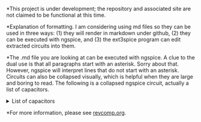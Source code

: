 *This project is under development; the repository and associated site are not claimed to be functional at this time.

*Explanation of formatting. I am considering using md files so they can be used in three ways: (1) they will render in markdown under github, (2) they can be executed with ngspice, and (3) the ext3spice program can edit extracted circuits into them.

*The .md file you are looking at can be executed with ngspice. A clue to the dual use is that all paragraphs start with an asterisk. Sorry about that. However, ngspice will interpret lines that do not start with an asterisk. Circuits can also be collapsed visually, which is helpful when they are large and boring to read. The following is a collapsed ngspice circuit, actually a list of capacitors. <details><summary>List of capacitors</summary>
*```
	C0 gpio_analog[17] gpio_noesd[17] 3.97f
	**gpio_analog[17] gpio_noesd[17]
	C1 gpio_analog[17] io_oeb[23] 4.49f
	**gpio_analog[17] io_oeb[23]
	C2 gpio_noesd[17] io_in_3v3[24] 3.32f
	**gpio_noesd[17] io_in_3v3[24]
	C3 io_analog[0] io_analog[1] 43.9f
	**io_analog[0] io_analog[1]
	C4 io_analog[0] io_analog[2] 0.323p
	**io_analog[0] io_analog[2]
	C5 io_analog[0] io_analog[4] 4.38f
	**io_analog[0] io_analog[4]
	C6 io_analog[0] io_analog[5] 15.7f
	**io_analog[0] io_analog[5]
	C7 io_analog[0] io_analog[6] 2.51f
	**io_analog[0] io_analog[6]
	C8 io_analog[0] io_analog[8] 16.6f
	**io_analog[0] io_analog[8]
	C9 io_analog[0] vdda2 5.99f
	**io_analog[0] vdda2
	C10 io_analog[0] vssa1 0.273p
	**io_analog[0] vssa1
	C11 io_analog[1] vssa1 35.7f
	**io_analog[1] vssa1
	C12 io_analog[2] io_analog[3] 0.3p
	**io_analog[2] io_analog[3]
	C13 io_analog[2] io_analog[5] 4.38f
	**io_analog[2] io_analog[5]
	C14 io_analog[2] io_analog[6] 16f
	**io_analog[2] io_analog[6]
	C15 io_analog[2] io_analog[7] 2.51f
	**io_analog[2] io_analog[7]
	C16 io_analog[2] vdda2 4.06f
	**io_analog[2] vdda2
	C17 io_analog[2] vssa1 0.103p
	**io_analog[2] vssa1
	C18 io_analog[3] io_analog[4] 0.262p
	**io_analog[3] io_analog[4]
	C19 io_analog[3] io_analog[6] 4.38f
	**io_analog[3] io_analog[6]
	C20 io_analog[3] io_analog[7] 14.4f
	**io_analog[3] io_analog[7]
	C21 io_analog[3] io_analog[8] 4.38f
	**io_analog[3] io_analog[8]
	C22 io_analog[3] vdda2 4.06f
	**io_analog[3] vdda2
	C23 io_analog[3] vssa1 0.103p
	**io_analog[3] vssa1
	C24 io_analog[4] io_analog[5] 0.241p
	**io_analog[4] io_analog[5]
	C25 io_analog[4] io_analog[7] 4.38f
	**io_analog[4] io_analog[7]
	C26 io_analog[4] io_analog[8] 15.8f
	**io_analog[4] io_analog[8]
	C27 io_analog[4] vdda2 5.9f
	**io_analog[4] vdda2
	C28 io_analog[4] vssa1 0.107p
	**io_analog[4] vssa1
	C29 io_analog[5] io_analog[6] 0.269p
	**io_analog[5] io_analog[6]
	C30 io_analog[5] io_analog[8] 2.51f
	**io_analog[5] io_analog[8]
	C31 io_analog[5] vdda2 7.83f
	**io_analog[5] vdda2
	C32 io_analog[5] vssa1 0.11p
	**io_analog[5] vssa1
	C33 io_analog[6] io_analog[7] 0.293p
	**io_analog[6] io_analog[7]
	C34 io_analog[6] vdda2 7.83f
	**io_analog[6] vdda2
	C35 io_analog[6] vssa1 0.117p
	**io_analog[6] vssa1
	C36 io_analog[7] io_analog[8] 0.313p
	**io_analog[7] io_analog[8]
	C37 io_analog[7] vdda2 7.83f
	**io_analog[7] vdda2
	C38 io_analog[7] vssa1 99.7f
	**io_analog[7] vssa1
	C39 io_analog[8] vdda2 0.326p
	**io_analog[8] vdda2
	C40 io_analog[8] vssa1 0.106p
	**io_analog[8] vssa1
	C41 io_analog[9] vssa1 8.53f
	**io_analog[9] vssa1
	C42 io_analog[10] vssa1 22f
	**io_analog[10] vssa1
	C43 io_clamp_high[0] vssa1 2.69f
	**io_clamp_high[0] vssa1
	C44 io_clamp_high[1] vssa1 2.69f
	**io_clamp_high[1] vssa1
	C45 io_clamp_high[2] vssa1 2.83f
	**io_clamp_high[2] vssa1
	C46 io_clamp_low[0] vssa1 2.69f
	**io_clamp_low[0] vssa1
	C47 io_clamp_low[1] vssa1 2.69f
	**io_clamp_low[1] vssa1
	C48 io_clamp_low[2] vssa1 2.83f
	**io_clamp_low[2] vssa1
	C49 io_in[24] io_in_3v3[24] 2.67f
	**io_in[24] io_in_3v3[24]
	C50 io_in[24] io_out[24] 2.01f
	**io_in[24] io_out[24]
	C51 io_in[26] io_out[26] 2.47f
	**io_in[26] io_out[26]
	C52 io_oeb[23] io_out[23] 13.2f
	**io_oeb[23] io_out[23]
	C53 io_oeb[23] vssa1 4.84f
	**io_oeb[23] vssa1
	C54 io_oeb[26] io_out[26] 3.12f
	**io_oeb[26] io_out[26]
	C55 io_oeb[26] vssa1 2.71f
	**io_oeb[26] vssa1
	C56 io_out[23] vssa1 6.83f
	**io_out[23] vssa1
	C57 la_data_out[0] vssa1 57.9f
	**la_data_out[0] vssa1
	C58 la_data_out[1] vssa1 57.9f
	**la_data_out[1] vssa1
	C59 la_data_out[2] la_data_out[3] 30.9f
	**la_data_out[2] la_data_out[3]
	C60 la_data_out[2] note_0/busC 31.7f
	**la_data_out[2] note_0/busC
	C61 la_data_out[2] vssa1 92.6f
	**la_data_out[2] vssa1
	C62 la_data_out[3] la_data_out[4] 30.2f
	**la_data_out[3] la_data_out[4]
	C63 la_data_out[3] vssa1 86.8f
	**la_data_out[3] vssa1
	C64 la_data_out[4] la_data_out[5] 48.3f
	**la_data_out[4] la_data_out[5]
	C65 la_data_out[4] note_0/ip_bar_0[1]/Jx 2.16f
	**la_data_out[4] note_0/ip_bar_0[1]/Jx
	C66 la_data_out[4] vssa1 0.128p
	**la_data_out[4] vssa1
	C67 la_data_out[5] la_data_out[6] 28.7f
	**la_data_out[5] la_data_out[6]
	C68 la_data_out[5] note_0/ip_bar_0[0]/Jx 2.16f
	**la_data_out[5] note_0/ip_bar_0[0]/Jx
	C69 la_data_out[5] note_0/ip_bar_0[2]/Jx 2.16f
	**la_data_out[5] note_0/ip_bar_0[2]/Jx
	C70 la_data_out[5] vssa1 0.131p
	**la_data_out[5] vssa1
	C71 la_data_out[6] la_data_out[7] 27.9f
	**la_data_out[6] la_data_out[7]
	C72 la_data_out[6] vssa1 76.7f
	**la_data_out[6] vssa1
	C73 la_data_out[7] la_data_out[8] 27.2f
	**la_data_out[7] la_data_out[8]
	C74 la_data_out[7] vssa1 76.4f
	**la_data_out[7] vssa1
	C75 la_data_out[8] la_data_out[9] 26.4f
	**la_data_out[8] la_data_out[9]
	C76 la_data_out[8] vssa1 77.6f
	**la_data_out[8] vssa1
	C77 la_data_out[9] vssa1 77.1f
	**la_data_out[9] vssa1
	C78 la_data_out[10] la_data_out[9] 25.7f
	**la_data_out[10] la_data_out[9]
	C79 la_data_out[10] la_data_out[11] 24.9f
	**la_data_out[10] la_data_out[11]
	C80 la_data_out[10] vssa1 76f
	**la_data_out[10] vssa1
	C81 la_data_out[11] la_data_out[12] 24.2f
	**la_data_out[11] la_data_out[12]
	C82 la_data_out[11] vssa1 76.1f
	**la_data_out[11] vssa1
	C83 la_data_out[12] la_data_out[13] 23.4f
	**la_data_out[12] la_data_out[13]
	C84 la_data_out[12] vssa1 71f
	**la_data_out[12] vssa1
	C85 la_data_out[13] la_data_out[14] 22.7f
	**la_data_out[13] la_data_out[14]
	C86 la_data_out[13] vssa1 70.2f
	**la_data_out[13] vssa1
	C87 la_data_out[14] la_data_out[15] 21.9f
	**la_data_out[14] la_data_out[15]
	C88 la_data_out[14] vssa1 69.7f
	**la_data_out[14] vssa1
	C89 la_data_out[15] vssa1 88.8f
	**la_data_out[15] vssa1
	C90 note_0/S0CTc vssa1 2.77f
	**note_0/S0CTc vssa1
	C91 note_0/SOC vssa1 4.47f
	**note_0/SOC vssa1
	C92 note_0/SOT vssa1 2.53f
	**note_0/SOT vssa1
	C93 note_0/busC note_0/busT 32.4f
	**note_0/busC note_0/busT
	C94 note_0/busC vdda2 7.24f
	**note_0/busC vdda2
	C95 note_0/busC vssa1 0.29p
	**note_0/busC vssa1
	C96 note_0/busT vdda2 8.86f
	**note_0/busT vdda2
	C97 note_0/busT vssa1 0.333p
	**note_0/busT vssa1
	C98 note_0/ip_bar_0[0]/Jx note_0/ip_bar_0[0]/Jy 5f
	**note_0/ip_bar_0[0]/Jx note_0/ip_bar_0[0]/Jy
	C99 note_0/ip_bar_0[0]/Jy vdda2 5.42f
	**note_0/ip_bar_0[0]/Jy vdda2
	C100 note_0/ip_bar_0[0]/S0CM vssa1 3.07f
	**note_0/ip_bar_0[0]/S0CM vssa1
	C101 note_0/ip_bar_0[0]/S0TM vssa1 2.83f
	**note_0/ip_bar_0[0]/S0TM vssa1
	C102 note_0/ip_bar_0[0]/ip_cgn_0[0]/Clx vssa1 2.11f
	**note_0/ip_bar_0[0]/ip_cgn_0[0]/Clx vssa1
	C103 note_0/ip_bar_0[0]/ip_cgn_0[1]/Clx vssa1 2.11f
	**note_0/ip_bar_0[0]/ip_cgn_0[1]/Clx vssa1
	C104 note_0/ip_bar_0[0]/ip_cgn_0[2]/Clx vssa1 2.11f
	**note_0/ip_bar_0[0]/ip_cgn_0[2]/Clx vssa1
	C105 note_0/ip_bar_0[0]/ip_cgn_0[3]/Clx vssa1 2.11f
	**note_0/ip_bar_0[0]/ip_cgn_0[3]/Clx vssa1
	C106 note_0/ip_bar_0[0]/ip_cgn_0[4]/Clx vssa1 2.11f
	**note_0/ip_bar_0[0]/ip_cgn_0[4]/Clx vssa1
	C107 note_0/ip_bar_0[0]/ip_clb_0/Bp1C note_0/ip_bar_0[0]/ip_clb_0/Bp1T 7.49f
	**note_0/ip_bar_0[0]/ip_clb_0/Bp1C note_0/ip_bar_0[0]/ip_clb_0/Bp1T
	C108 note_0/ip_bar_0[0]/ip_clb_0/Bp1C note_0/ip_bar_0[0]/ip_clb_0/Bp2C 15.1f
	**note_0/ip_bar_0[0]/ip_clb_0/Bp1C note_0/ip_bar_0[0]/ip_clb_0/Bp2C
	C109 note_0/ip_bar_0[0]/ip_clb_0/Bp1C note_0/ip_bar_0[0]/ip_clb_0/Bp2T 2f
	**note_0/ip_bar_0[0]/ip_clb_0/Bp1C note_0/ip_bar_0[0]/ip_clb_0/Bp2T
	C110 note_0/ip_bar_0[0]/ip_clb_0/Bp1C note_0/ip_bar_0[0]/ip_clb_0/Jx 2.08f
	**note_0/ip_bar_0[0]/ip_clb_0/Bp1C note_0/ip_bar_0[0]/ip_clb_0/Jx
	C111 note_0/ip_bar_0[0]/ip_clb_0/Bp1C note_0/ip_bar_0[0]/ip_clb_0/Jy 2.29f
	**note_0/ip_bar_0[0]/ip_clb_0/Bp1C note_0/ip_bar_0[0]/ip_clb_0/Jy
	C112 note_0/ip_bar_0[0]/ip_clb_0/Bp1C note_0/ip_bar_0[0]/ip_clb_0/p0C 13.6f
	**note_0/ip_bar_0[0]/ip_clb_0/Bp1C note_0/ip_bar_0[0]/ip_clb_0/p0C
	C113 note_0/ip_bar_0[0]/ip_clb_0/Bp1C vdda2 4.14f
	**note_0/ip_bar_0[0]/ip_clb_0/Bp1C vdda2
	C114 note_0/ip_bar_0[0]/ip_clb_0/Bp1C vssa1 9.35f
	**note_0/ip_bar_0[0]/ip_clb_0/Bp1C vssa1
	C115 note_0/ip_bar_0[0]/ip_clb_0/Bp1T note_0/ip_bar_0[0]/ip_clb_0/Bp2T 15.4f
	**note_0/ip_bar_0[0]/ip_clb_0/Bp1T note_0/ip_bar_0[0]/ip_clb_0/Bp2T
	C116 note_0/ip_bar_0[0]/ip_clb_0/Bp1T note_0/ip_bar_0[0]/ip_clb_0/Jx 3.95f
	**note_0/ip_bar_0[0]/ip_clb_0/Bp1T note_0/ip_bar_0[0]/ip_clb_0/Jx
	C117 note_0/ip_bar_0[0]/ip_clb_0/Bp1T note_0/ip_bar_0[0]/ip_clb_0/p0T 13.6f
	**note_0/ip_bar_0[0]/ip_clb_0/Bp1T note_0/ip_bar_0[0]/ip_clb_0/p0T
	C118 note_0/ip_bar_0[0]/ip_clb_0/Bp1T vdda2 3.14f
	**note_0/ip_bar_0[0]/ip_clb_0/Bp1T vdda2
	C119 note_0/ip_bar_0[0]/ip_clb_0/Bp1T vssa1 11.2f
	**note_0/ip_bar_0[0]/ip_clb_0/Bp1T vssa1
	C120 note_0/ip_bar_0[0]/ip_clb_0/Bp2C note_0/ip_bar_0[0]/ip_clb_0/Bp2T 7.49f
	**note_0/ip_bar_0[0]/ip_clb_0/Bp2C note_0/ip_bar_0[0]/ip_clb_0/Bp2T
	C121 note_0/ip_bar_0[0]/ip_clb_0/Bp2C note_0/ip_bar_0[0]/ip_clb_0/Bp3C 15.1f
	**note_0/ip_bar_0[0]/ip_clb_0/Bp2C note_0/ip_bar_0[0]/ip_clb_0/Bp3C
	C122 note_0/ip_bar_0[0]/ip_clb_0/Bp2C note_0/ip_bar_0[0]/ip_clb_0/Bp3T 2f
	**note_0/ip_bar_0[0]/ip_clb_0/Bp2C note_0/ip_bar_0[0]/ip_clb_0/Bp3T
	C123 note_0/ip_bar_0[0]/ip_clb_0/Bp2C note_0/ip_bar_0[0]/ip_clb_0/Jx 2.22f
	**note_0/ip_bar_0[0]/ip_clb_0/Bp2C note_0/ip_bar_0[0]/ip_clb_0/Jx
	C124 note_0/ip_bar_0[0]/ip_clb_0/Bp2C vdda2 4.14f
	**note_0/ip_bar_0[0]/ip_clb_0/Bp2C vdda2
	C125 note_0/ip_bar_0[0]/ip_clb_0/Bp2C vssa1 9.31f
	**note_0/ip_bar_0[0]/ip_clb_0/Bp2C vssa1
	C126 note_0/ip_bar_0[0]/ip_clb_0/Bp2T note_0/ip_bar_0[0]/ip_clb_0/Bp3T 15.4f
	**note_0/ip_bar_0[0]/ip_clb_0/Bp2T note_0/ip_bar_0[0]/ip_clb_0/Bp3T
	C127 note_0/ip_bar_0[0]/ip_clb_0/Bp2T vdda2 3.14f
	**note_0/ip_bar_0[0]/ip_clb_0/Bp2T vdda2
	C128 note_0/ip_bar_0[0]/ip_clb_0/Bp2T vssa1 11.1f
	**note_0/ip_bar_0[0]/ip_clb_0/Bp2T vssa1
	C129 note_0/ip_bar_0[0]/ip_clb_0/Bp3C note_0/ip_bar_0[0]/ip_clb_0/Bp3T 7.49f
	**note_0/ip_bar_0[0]/ip_clb_0/Bp3C note_0/ip_bar_0[0]/ip_clb_0/Bp3T
	C130 note_0/ip_bar_0[0]/ip_clb_0/Bp3C note_0/ip_bar_0[0]/ip_clb_0/Jx 2.16f
	**note_0/ip_bar_0[0]/ip_clb_0/Bp3C note_0/ip_bar_0[0]/ip_clb_0/Jx
	C131 note_0/ip_bar_0[0]/ip_clb_0/Bp3C note_0/ip_bar_0[0]/ip_clb_0/p0C 2f
	**note_0/ip_bar_0[0]/ip_clb_0/Bp3C note_0/ip_bar_0[0]/ip_clb_0/p0C
	C132 note_0/ip_bar_0[0]/ip_clb_0/Bp3C note_0/ip_bar_0[0]/ip_clb_0/p0T 15.1f
	**note_0/ip_bar_0[0]/ip_clb_0/Bp3C note_0/ip_bar_0[0]/ip_clb_0/p0T
	C133 note_0/ip_bar_0[0]/ip_clb_0/Bp3C vdda2 4.14f
	**note_0/ip_bar_0[0]/ip_clb_0/Bp3C vdda2
	C134 note_0/ip_bar_0[0]/ip_clb_0/Bp3C vssa1 9.35f
	**note_0/ip_bar_0[0]/ip_clb_0/Bp3C vssa1
	C135 note_0/ip_bar_0[0]/ip_clb_0/Bp3T note_0/ip_bar_0[0]/ip_clb_0/p0C 15.4f
	**note_0/ip_bar_0[0]/ip_clb_0/Bp3T note_0/ip_bar_0[0]/ip_clb_0/p0C
	C136 note_0/ip_bar_0[0]/ip_clb_0/Bp3T vdda2 3.14f
	**note_0/ip_bar_0[0]/ip_clb_0/Bp3T vdda2
	C137 note_0/ip_bar_0[0]/ip_clb_0/Bp3T vssa1 11f
	**note_0/ip_bar_0[0]/ip_clb_0/Bp3T vssa1
	C138 note_0/ip_bar_0[0]/ip_clb_0/Cl1 vssa1 3.32f
	**note_0/ip_bar_0[0]/ip_clb_0/Cl1 vssa1
	C139 note_0/ip_bar_0[0]/ip_clb_0/Cl2 vssa1 6.03f
	**note_0/ip_bar_0[0]/ip_clb_0/Cl2 vssa1
	C140 note_0/ip_bar_0[0]/ip_clb_0/Jx note_0/ip_bar_0[0]/ip_clb_0/Jy 14.8f
	**note_0/ip_bar_0[0]/ip_clb_0/Jx note_0/ip_bar_0[0]/ip_clb_0/Jy
	C141 note_0/ip_bar_0[0]/ip_clb_0/Jx note_0/ip_bar_0[0]/ip_clb_0/p0C 3.95f
	**note_0/ip_bar_0[0]/ip_clb_0/Jx note_0/ip_bar_0[0]/ip_clb_0/p0C
	C142 note_0/ip_bar_0[0]/ip_clb_0/Jx note_0/ip_bar_0[0]/ip_clb_0/p0T 2.42f
	**note_0/ip_bar_0[0]/ip_clb_0/Jx note_0/ip_bar_0[0]/ip_clb_0/p0T
	C143 note_0/ip_bar_0[0]/ip_clb_0/Jx vssa1 5.51f
	**note_0/ip_bar_0[0]/ip_clb_0/Jx vssa1
	C144 note_0/ip_bar_0[0]/ip_clb_0/Jy note_0/ip_bar_0[0]/ip_clb_0/p0T 2.29f
	**note_0/ip_bar_0[0]/ip_clb_0/Jy note_0/ip_bar_0[0]/ip_clb_0/p0T
	C145 note_0/ip_bar_0[0]/ip_clb_0/Jy vdda2 15.8f
	**note_0/ip_bar_0[0]/ip_clb_0/Jy vdda2
	C146 note_0/ip_bar_0[0]/ip_clb_0/Jy vssa1 3.23f
	**note_0/ip_bar_0[0]/ip_clb_0/Jy vssa1
	C147 note_0/ip_bar_0[0]/ip_clb_0/p0C note_0/ip_bar_0[0]/ip_clb_0/p0T 7.49f
	**note_0/ip_bar_0[0]/ip_clb_0/p0C note_0/ip_bar_0[0]/ip_clb_0/p0T
	C148 note_0/ip_bar_0[0]/ip_clb_0/p0C vdda2 3.14f
	**note_0/ip_bar_0[0]/ip_clb_0/p0C vdda2
	C149 note_0/ip_bar_0[0]/ip_clb_0/p0C vssa1 11f
	**note_0/ip_bar_0[0]/ip_clb_0/p0C vssa1
	C150 note_0/ip_bar_0[0]/ip_clb_0/p0T vdda2 4.14f
	**note_0/ip_bar_0[0]/ip_clb_0/p0T vdda2
	C151 note_0/ip_bar_0[0]/ip_clb_0/p0T vssa1 9.07f
	**note_0/ip_bar_0[0]/ip_clb_0/p0T vssa1
	C152 note_0/ip_bar_0[0]/ip_pbw_0[1]/Cl vssa1 3.31f
	**note_0/ip_bar_0[0]/ip_pbw_0[1]/Cl vssa1
	C153 note_0/ip_bar_0[0]/ip_pbw_0[2]/Cl vssa1 3.31f
	**note_0/ip_bar_0[0]/ip_pbw_0[2]/Cl vssa1
	C154 note_0/ip_bar_0[0]/ip_pbw_0[3]/Cl vssa1 3.32f
	**note_0/ip_bar_0[0]/ip_pbw_0[3]/Cl vssa1
	C155 note_0/ip_bar_0[0]/ip_pbw_0[4]/Cl vssa1 3.32f
	**note_0/ip_bar_0[0]/ip_pbw_0[4]/Cl vssa1
	C156 note_0/ip_bar_0[0]/ip_pbw_0[5]/Cl vssa1 3.32f
	**note_0/ip_bar_0[0]/ip_pbw_0[5]/Cl vssa1
	C157 note_0/ip_bar_0[0]/ip_pbw_0[6]/Cl vssa1 3.32f
	**note_0/ip_bar_0[0]/ip_pbw_0[6]/Cl vssa1
	C158 note_0/ip_bar_0[0]/ip_pbw_0[7]/Cl vssa1 3.32f
	**note_0/ip_bar_0[0]/ip_pbw_0[7]/Cl vssa1
	C159 note_0/ip_bar_0[0]/ip_pbw_0[8]/Cl vssa1 3.32f
	**note_0/ip_bar_0[0]/ip_pbw_0[8]/Cl vssa1
	C160 note_0/ip_bar_0[0]/ip_pbw_0[9]/Cl vssa1 3.32f
	**note_0/ip_bar_0[0]/ip_pbw_0[9]/Cl vssa1
	C161 note_0/ip_bar_0[0]/ip_pbw_0[10]/Cl vssa1 3.32f
	**note_0/ip_bar_0[0]/ip_pbw_0[10]/Cl vssa1
	C162 note_0/ip_bar_0[0]/ip_pbw_0[11]/Cl vssa1 3.32f
	**note_0/ip_bar_0[0]/ip_pbw_0[11]/Cl vssa1
	C163 note_0/ip_bar_0[0]/ip_pbw_0[12]/Cl vssa1 3.32f
	**note_0/ip_bar_0[0]/ip_pbw_0[12]/Cl vssa1
	C164 note_0/ip_bar_0[0]/ip_pbw_0[13]/Cl vssa1 3.32f
	**note_0/ip_bar_0[0]/ip_pbw_0[13]/Cl vssa1
	C165 note_0/ip_bar_0[0]/ip_pbw_0[14]/Cl vssa1 3.31f
	**note_0/ip_bar_0[0]/ip_pbw_0[14]/Cl vssa1
	C166 note_0/ip_bar_0[0]/ip_q2n_1[1]/Cl vssa1 3.3f
	**note_0/ip_bar_0[0]/ip_q2n_1[1]/Cl vssa1
	C167 note_0/ip_bar_0[0]/ip_q2n_1[2]/Cl vssa1 3.3f
	**note_0/ip_bar_0[0]/ip_q2n_1[2]/Cl vssa1
	C168 note_0/ip_bar_0[0]/ip_q2n_1[3]/Cl vssa1 3.3f
	**note_0/ip_bar_0[0]/ip_q2n_1[3]/Cl vssa1
	C169 note_0/ip_bar_0[0]/ip_q2n_1[4]/Cl vssa1 3.3f
	**note_0/ip_bar_0[0]/ip_q2n_1[4]/Cl vssa1
	C170 note_0/ip_bar_0[0]/ip_q2n_1[5]/Cl vssa1 2.68f
	**note_0/ip_bar_0[0]/ip_q2n_1[5]/Cl vssa1
	C171 note_0/ip_bar_0[0]/ip_q2n_1[6]/Cl vssa1 2.64f
	**note_0/ip_bar_0[0]/ip_q2n_1[6]/Cl vssa1
	C172 note_0/ip_bar_0[0]/ip_q2w_0/Cl2 vssa1 6.7f
	**note_0/ip_bar_0[0]/ip_q2w_0/Cl2 vssa1
	C173 note_0/ip_bar_0[0]/ip_q2w_0/Cl vssa1 2.59f
	**note_0/ip_bar_0[0]/ip_q2w_0/Cl vssa1
	C174 note_0/ip_bar_0[1]/Jx note_0/ip_bar_0[1]/Jy 5f
	**note_0/ip_bar_0[1]/Jx note_0/ip_bar_0[1]/Jy
	C175 note_0/ip_bar_0[1]/Jy vdda2 5.42f
	**note_0/ip_bar_0[1]/Jy vdda2
	C176 note_0/ip_bar_0[1]/S0CM vssa1 3.07f
	**note_0/ip_bar_0[1]/S0CM vssa1
	C177 note_0/ip_bar_0[1]/S0TM vssa1 2.83f
	**note_0/ip_bar_0[1]/S0TM vssa1
	C178 note_0/ip_bar_0[1]/ip_cgn_0[0]/Clx vssa1 2.11f
	**note_0/ip_bar_0[1]/ip_cgn_0[0]/Clx vssa1
	C179 note_0/ip_bar_0[1]/ip_cgn_0[1]/Clx vssa1 2.11f
	**note_0/ip_bar_0[1]/ip_cgn_0[1]/Clx vssa1
	C180 note_0/ip_bar_0[1]/ip_cgn_0[2]/Clx vssa1 2.11f
	**note_0/ip_bar_0[1]/ip_cgn_0[2]/Clx vssa1
	C181 note_0/ip_bar_0[1]/ip_cgn_0[3]/Clx vssa1 2.11f
	**note_0/ip_bar_0[1]/ip_cgn_0[3]/Clx vssa1
	C182 note_0/ip_bar_0[1]/ip_cgn_0[4]/Clx vssa1 2.11f
	**note_0/ip_bar_0[1]/ip_cgn_0[4]/Clx vssa1
	C183 note_0/ip_bar_0[1]/ip_clb_0/Bp1C note_0/ip_bar_0[1]/ip_clb_0/Bp1T 7.49f
	**note_0/ip_bar_0[1]/ip_clb_0/Bp1C note_0/ip_bar_0[1]/ip_clb_0/Bp1T
	C184 note_0/ip_bar_0[1]/ip_clb_0/Bp1C note_0/ip_bar_0[1]/ip_clb_0/Bp2C 15.1f
	**note_0/ip_bar_0[1]/ip_clb_0/Bp1C note_0/ip_bar_0[1]/ip_clb_0/Bp2C
	C185 note_0/ip_bar_0[1]/ip_clb_0/Bp1C note_0/ip_bar_0[1]/ip_clb_0/Bp2T 2f
	**note_0/ip_bar_0[1]/ip_clb_0/Bp1C note_0/ip_bar_0[1]/ip_clb_0/Bp2T
	C186 note_0/ip_bar_0[1]/ip_clb_0/Bp1C note_0/ip_bar_0[1]/ip_clb_0/Jx 2.08f
	**note_0/ip_bar_0[1]/ip_clb_0/Bp1C note_0/ip_bar_0[1]/ip_clb_0/Jx
	C187 note_0/ip_bar_0[1]/ip_clb_0/Bp1C note_0/ip_bar_0[1]/ip_clb_0/Jy 2.29f
	**note_0/ip_bar_0[1]/ip_clb_0/Bp1C note_0/ip_bar_0[1]/ip_clb_0/Jy
	C188 note_0/ip_bar_0[1]/ip_clb_0/Bp1C note_0/ip_bar_0[1]/ip_clb_0/p0C 13.6f
	**note_0/ip_bar_0[1]/ip_clb_0/Bp1C note_0/ip_bar_0[1]/ip_clb_0/p0C
	C189 note_0/ip_bar_0[1]/ip_clb_0/Bp1C vdda2 4.14f
	**note_0/ip_bar_0[1]/ip_clb_0/Bp1C vdda2
	C190 note_0/ip_bar_0[1]/ip_clb_0/Bp1C vssa1 9.35f
	**note_0/ip_bar_0[1]/ip_clb_0/Bp1C vssa1
	C191 note_0/ip_bar_0[1]/ip_clb_0/Bp1T note_0/ip_bar_0[1]/ip_clb_0/Bp2T 15.4f
	**note_0/ip_bar_0[1]/ip_clb_0/Bp1T note_0/ip_bar_0[1]/ip_clb_0/Bp2T
	C192 note_0/ip_bar_0[1]/ip_clb_0/Bp1T note_0/ip_bar_0[1]/ip_clb_0/Jx 3.95f
	**note_0/ip_bar_0[1]/ip_clb_0/Bp1T note_0/ip_bar_0[1]/ip_clb_0/Jx
	C193 note_0/ip_bar_0[1]/ip_clb_0/Bp1T note_0/ip_bar_0[1]/ip_clb_0/p0T 13.6f
	**note_0/ip_bar_0[1]/ip_clb_0/Bp1T note_0/ip_bar_0[1]/ip_clb_0/p0T
	C194 note_0/ip_bar_0[1]/ip_clb_0/Bp1T vdda2 3.14f
	**note_0/ip_bar_0[1]/ip_clb_0/Bp1T vdda2
	C195 note_0/ip_bar_0[1]/ip_clb_0/Bp1T vssa1 11.2f
	**note_0/ip_bar_0[1]/ip_clb_0/Bp1T vssa1
	C196 note_0/ip_bar_0[1]/ip_clb_0/Bp2C note_0/ip_bar_0[1]/ip_clb_0/Bp2T 7.49f
	**note_0/ip_bar_0[1]/ip_clb_0/Bp2C note_0/ip_bar_0[1]/ip_clb_0/Bp2T
	C197 note_0/ip_bar_0[1]/ip_clb_0/Bp2C note_0/ip_bar_0[1]/ip_clb_0/Bp3C 15.1f
	**note_0/ip_bar_0[1]/ip_clb_0/Bp2C note_0/ip_bar_0[1]/ip_clb_0/Bp3C
	C198 note_0/ip_bar_0[1]/ip_clb_0/Bp2C note_0/ip_bar_0[1]/ip_clb_0/Bp3T 2f
	**note_0/ip_bar_0[1]/ip_clb_0/Bp2C note_0/ip_bar_0[1]/ip_clb_0/Bp3T
	C199 note_0/ip_bar_0[1]/ip_clb_0/Bp2C note_0/ip_bar_0[1]/ip_clb_0/Jx 2.22f
	**note_0/ip_bar_0[1]/ip_clb_0/Bp2C note_0/ip_bar_0[1]/ip_clb_0/Jx
	C200 note_0/ip_bar_0[1]/ip_clb_0/Bp2C vdda2 4.14f
	**note_0/ip_bar_0[1]/ip_clb_0/Bp2C vdda2
	C201 note_0/ip_bar_0[1]/ip_clb_0/Bp2C vssa1 9.31f
	**note_0/ip_bar_0[1]/ip_clb_0/Bp2C vssa1
	C202 note_0/ip_bar_0[1]/ip_clb_0/Bp2T note_0/ip_bar_0[1]/ip_clb_0/Bp3T 15.4f
	**note_0/ip_bar_0[1]/ip_clb_0/Bp2T note_0/ip_bar_0[1]/ip_clb_0/Bp3T
	C203 note_0/ip_bar_0[1]/ip_clb_0/Bp2T vdda2 3.14f
	**note_0/ip_bar_0[1]/ip_clb_0/Bp2T vdda2
	C204 note_0/ip_bar_0[1]/ip_clb_0/Bp2T vssa1 11.1f
	**note_0/ip_bar_0[1]/ip_clb_0/Bp2T vssa1
	C205 note_0/ip_bar_0[1]/ip_clb_0/Bp3C note_0/ip_bar_0[1]/ip_clb_0/Bp3T 7.49f
	**note_0/ip_bar_0[1]/ip_clb_0/Bp3C note_0/ip_bar_0[1]/ip_clb_0/Bp3T
	C206 note_0/ip_bar_0[1]/ip_clb_0/Bp3C note_0/ip_bar_0[1]/ip_clb_0/Jx 2.16f
	**note_0/ip_bar_0[1]/ip_clb_0/Bp3C note_0/ip_bar_0[1]/ip_clb_0/Jx
	C207 note_0/ip_bar_0[1]/ip_clb_0/Bp3C note_0/ip_bar_0[1]/ip_clb_0/p0C 2f
	**note_0/ip_bar_0[1]/ip_clb_0/Bp3C note_0/ip_bar_0[1]/ip_clb_0/p0C
	C208 note_0/ip_bar_0[1]/ip_clb_0/Bp3C note_0/ip_bar_0[1]/ip_clb_0/p0T 15.1f
	**note_0/ip_bar_0[1]/ip_clb_0/Bp3C note_0/ip_bar_0[1]/ip_clb_0/p0T
	C209 note_0/ip_bar_0[1]/ip_clb_0/Bp3C vdda2 4.14f
	**note_0/ip_bar_0[1]/ip_clb_0/Bp3C vdda2
	C210 note_0/ip_bar_0[1]/ip_clb_0/Bp3C vssa1 9.35f
	**note_0/ip_bar_0[1]/ip_clb_0/Bp3C vssa1
	C211 note_0/ip_bar_0[1]/ip_clb_0/Bp3T note_0/ip_bar_0[1]/ip_clb_0/p0C 15.4f
	**note_0/ip_bar_0[1]/ip_clb_0/Bp3T note_0/ip_bar_0[1]/ip_clb_0/p0C
	C212 note_0/ip_bar_0[1]/ip_clb_0/Bp3T vdda2 3.14f
	**note_0/ip_bar_0[1]/ip_clb_0/Bp3T vdda2
	C213 note_0/ip_bar_0[1]/ip_clb_0/Bp3T vssa1 11f
	**note_0/ip_bar_0[1]/ip_clb_0/Bp3T vssa1
	C214 note_0/ip_bar_0[1]/ip_clb_0/Cl1 vssa1 3.32f
	**note_0/ip_bar_0[1]/ip_clb_0/Cl1 vssa1
	C215 note_0/ip_bar_0[1]/ip_clb_0/Cl2 vssa1 6.03f
	**note_0/ip_bar_0[1]/ip_clb_0/Cl2 vssa1
	C216 note_0/ip_bar_0[1]/ip_clb_0/Jx note_0/ip_bar_0[1]/ip_clb_0/Jy 14.8f
	**note_0/ip_bar_0[1]/ip_clb_0/Jx note_0/ip_bar_0[1]/ip_clb_0/Jy
	C217 note_0/ip_bar_0[1]/ip_clb_0/Jx note_0/ip_bar_0[1]/ip_clb_0/p0C 3.95f
	**note_0/ip_bar_0[1]/ip_clb_0/Jx note_0/ip_bar_0[1]/ip_clb_0/p0C
	C218 note_0/ip_bar_0[1]/ip_clb_0/Jx note_0/ip_bar_0[1]/ip_clb_0/p0T 2.42f
	**note_0/ip_bar_0[1]/ip_clb_0/Jx note_0/ip_bar_0[1]/ip_clb_0/p0T
	C219 note_0/ip_bar_0[1]/ip_clb_0/Jx vssa1 5.51f
	**note_0/ip_bar_0[1]/ip_clb_0/Jx vssa1
	C220 note_0/ip_bar_0[1]/ip_clb_0/Jy note_0/ip_bar_0[1]/ip_clb_0/p0T 2.29f
	**note_0/ip_bar_0[1]/ip_clb_0/Jy note_0/ip_bar_0[1]/ip_clb_0/p0T
	C221 note_0/ip_bar_0[1]/ip_clb_0/Jy vdda2 15.8f
	**note_0/ip_bar_0[1]/ip_clb_0/Jy vdda2
	C222 note_0/ip_bar_0[1]/ip_clb_0/Jy vssa1 3.23f
	**note_0/ip_bar_0[1]/ip_clb_0/Jy vssa1
	C223 note_0/ip_bar_0[1]/ip_clb_0/p0C note_0/ip_bar_0[1]/ip_clb_0/p0T 7.49f
	**note_0/ip_bar_0[1]/ip_clb_0/p0C note_0/ip_bar_0[1]/ip_clb_0/p0T
	C224 note_0/ip_bar_0[1]/ip_clb_0/p0C vdda2 3.14f
	**note_0/ip_bar_0[1]/ip_clb_0/p0C vdda2
	C225 note_0/ip_bar_0[1]/ip_clb_0/p0C vssa1 11f
	**note_0/ip_bar_0[1]/ip_clb_0/p0C vssa1
	C226 note_0/ip_bar_0[1]/ip_clb_0/p0T vdda2 4.14f
	**note_0/ip_bar_0[1]/ip_clb_0/p0T vdda2
	C227 note_0/ip_bar_0[1]/ip_clb_0/p0T vssa1 9.07f
	**note_0/ip_bar_0[1]/ip_clb_0/p0T vssa1
	C228 note_0/ip_bar_0[1]/ip_pbw_0[1]/Cl vssa1 3.31f
	**note_0/ip_bar_0[1]/ip_pbw_0[1]/Cl vssa1
	C229 note_0/ip_bar_0[1]/ip_pbw_0[2]/Cl vssa1 3.31f
	**note_0/ip_bar_0[1]/ip_pbw_0[2]/Cl vssa1
	C230 note_0/ip_bar_0[1]/ip_pbw_0[3]/Cl vssa1 3.32f
	**note_0/ip_bar_0[1]/ip_pbw_0[3]/Cl vssa1
	C231 note_0/ip_bar_0[1]/ip_pbw_0[4]/Cl vssa1 3.32f
	**note_0/ip_bar_0[1]/ip_pbw_0[4]/Cl vssa1
	C232 note_0/ip_bar_0[1]/ip_pbw_0[5]/Cl vssa1 3.32f
	**note_0/ip_bar_0[1]/ip_pbw_0[5]/Cl vssa1
	C233 note_0/ip_bar_0[1]/ip_pbw_0[6]/Cl vssa1 3.32f
	**note_0/ip_bar_0[1]/ip_pbw_0[6]/Cl vssa1
	C234 note_0/ip_bar_0[1]/ip_pbw_0[7]/Cl vssa1 3.32f
	**note_0/ip_bar_0[1]/ip_pbw_0[7]/Cl vssa1
	C235 note_0/ip_bar_0[1]/ip_pbw_0[8]/Cl vssa1 3.32f
	**note_0/ip_bar_0[1]/ip_pbw_0[8]/Cl vssa1
	C236 note_0/ip_bar_0[1]/ip_pbw_0[9]/Cl vssa1 3.32f
	**note_0/ip_bar_0[1]/ip_pbw_0[9]/Cl vssa1
	C237 note_0/ip_bar_0[1]/ip_pbw_0[10]/Cl vssa1 3.32f
	**note_0/ip_bar_0[1]/ip_pbw_0[10]/Cl vssa1
	C238 note_0/ip_bar_0[1]/ip_pbw_0[11]/Cl vssa1 3.32f
	**note_0/ip_bar_0[1]/ip_pbw_0[11]/Cl vssa1
	C239 note_0/ip_bar_0[1]/ip_pbw_0[12]/Cl vssa1 3.32f
	**note_0/ip_bar_0[1]/ip_pbw_0[12]/Cl vssa1
	C240 note_0/ip_bar_0[1]/ip_pbw_0[13]/Cl vssa1 3.32f
	**note_0/ip_bar_0[1]/ip_pbw_0[13]/Cl vssa1
	C241 note_0/ip_bar_0[1]/ip_pbw_0[14]/Cl vssa1 3.31f
	**note_0/ip_bar_0[1]/ip_pbw_0[14]/Cl vssa1
	C242 note_0/ip_bar_0[1]/ip_q2n_1[1]/Cl vssa1 3.3f
	**note_0/ip_bar_0[1]/ip_q2n_1[1]/Cl vssa1
	C243 note_0/ip_bar_0[1]/ip_q2n_1[2]/Cl vssa1 3.3f
	**note_0/ip_bar_0[1]/ip_q2n_1[2]/Cl vssa1
	C244 note_0/ip_bar_0[1]/ip_q2n_1[3]/Cl vssa1 3.3f
	**note_0/ip_bar_0[1]/ip_q2n_1[3]/Cl vssa1
	C245 note_0/ip_bar_0[1]/ip_q2n_1[4]/Cl vssa1 3.3f
	**note_0/ip_bar_0[1]/ip_q2n_1[4]/Cl vssa1
	C246 note_0/ip_bar_0[1]/ip_q2n_1[5]/Cl vssa1 2.68f
	**note_0/ip_bar_0[1]/ip_q2n_1[5]/Cl vssa1
	C247 note_0/ip_bar_0[1]/ip_q2n_1[6]/Cl vssa1 2.64f
	**note_0/ip_bar_0[1]/ip_q2n_1[6]/Cl vssa1
	C248 note_0/ip_bar_0[1]/ip_q2w_0/Cl2 vssa1 6.7f
	**note_0/ip_bar_0[1]/ip_q2w_0/Cl2 vssa1
	C249 note_0/ip_bar_0[1]/ip_q2w_0/Cl vssa1 2.59f
	**note_0/ip_bar_0[1]/ip_q2w_0/Cl vssa1
	C250 note_0/ip_bar_0[2]/Jx note_0/ip_bar_0[2]/Jy 5f
	**note_0/ip_bar_0[2]/Jx note_0/ip_bar_0[2]/Jy
	C251 note_0/ip_bar_0[2]/Jy vdda2 5.42f
	**note_0/ip_bar_0[2]/Jy vdda2
	C252 note_0/ip_bar_0[2]/S0CM vssa1 3.07f
	**note_0/ip_bar_0[2]/S0CM vssa1
	C253 note_0/ip_bar_0[2]/S0TM vssa1 2.83f
	**note_0/ip_bar_0[2]/S0TM vssa1
	C254 note_0/ip_bar_0[2]/ip_cgn_0[0]/Clx vssa1 2.11f
	**note_0/ip_bar_0[2]/ip_cgn_0[0]/Clx vssa1
	C255 note_0/ip_bar_0[2]/ip_cgn_0[1]/Clx vssa1 2.11f
	**note_0/ip_bar_0[2]/ip_cgn_0[1]/Clx vssa1
	C256 note_0/ip_bar_0[2]/ip_cgn_0[2]/Clx vssa1 2.11f
	**note_0/ip_bar_0[2]/ip_cgn_0[2]/Clx vssa1
	C257 note_0/ip_bar_0[2]/ip_cgn_0[3]/Clx vssa1 2.11f
	**note_0/ip_bar_0[2]/ip_cgn_0[3]/Clx vssa1
	C258 note_0/ip_bar_0[2]/ip_cgn_0[4]/Clx vssa1 2.11f
	**note_0/ip_bar_0[2]/ip_cgn_0[4]/Clx vssa1
	C259 note_0/ip_bar_0[2]/ip_clb_0/Bp1C note_0/ip_bar_0[2]/ip_clb_0/Bp1T 7.49f
	**note_0/ip_bar_0[2]/ip_clb_0/Bp1C note_0/ip_bar_0[2]/ip_clb_0/Bp1T
	C260 note_0/ip_bar_0[2]/ip_clb_0/Bp1C note_0/ip_bar_0[2]/ip_clb_0/Bp2C 15.1f
	**note_0/ip_bar_0[2]/ip_clb_0/Bp1C note_0/ip_bar_0[2]/ip_clb_0/Bp2C
	C261 note_0/ip_bar_0[2]/ip_clb_0/Bp1C note_0/ip_bar_0[2]/ip_clb_0/Bp2T 2f
	**note_0/ip_bar_0[2]/ip_clb_0/Bp1C note_0/ip_bar_0[2]/ip_clb_0/Bp2T
	C262 note_0/ip_bar_0[2]/ip_clb_0/Bp1C note_0/ip_bar_0[2]/ip_clb_0/Jx 2.08f
	**note_0/ip_bar_0[2]/ip_clb_0/Bp1C note_0/ip_bar_0[2]/ip_clb_0/Jx
	C263 note_0/ip_bar_0[2]/ip_clb_0/Bp1C note_0/ip_bar_0[2]/ip_clb_0/Jy 2.29f
	**note_0/ip_bar_0[2]/ip_clb_0/Bp1C note_0/ip_bar_0[2]/ip_clb_0/Jy
	C264 note_0/ip_bar_0[2]/ip_clb_0/Bp1C note_0/ip_bar_0[2]/ip_clb_0/p0C 13.6f
	**note_0/ip_bar_0[2]/ip_clb_0/Bp1C note_0/ip_bar_0[2]/ip_clb_0/p0C
	C265 note_0/ip_bar_0[2]/ip_clb_0/Bp1C vdda2 4.14f
	**note_0/ip_bar_0[2]/ip_clb_0/Bp1C vdda2
	C266 note_0/ip_bar_0[2]/ip_clb_0/Bp1C vssa1 9.35f
	**note_0/ip_bar_0[2]/ip_clb_0/Bp1C vssa1
	C267 note_0/ip_bar_0[2]/ip_clb_0/Bp1T note_0/ip_bar_0[2]/ip_clb_0/Bp2T 15.4f
	**note_0/ip_bar_0[2]/ip_clb_0/Bp1T note_0/ip_bar_0[2]/ip_clb_0/Bp2T
	C268 note_0/ip_bar_0[2]/ip_clb_0/Bp1T note_0/ip_bar_0[2]/ip_clb_0/Jx 3.95f
	**note_0/ip_bar_0[2]/ip_clb_0/Bp1T note_0/ip_bar_0[2]/ip_clb_0/Jx
	C269 note_0/ip_bar_0[2]/ip_clb_0/Bp1T note_0/ip_bar_0[2]/ip_clb_0/p0T 13.6f
	**note_0/ip_bar_0[2]/ip_clb_0/Bp1T note_0/ip_bar_0[2]/ip_clb_0/p0T
	C270 note_0/ip_bar_0[2]/ip_clb_0/Bp1T vdda2 3.14f
	**note_0/ip_bar_0[2]/ip_clb_0/Bp1T vdda2
	C271 note_0/ip_bar_0[2]/ip_clb_0/Bp1T vssa1 11.2f
	**note_0/ip_bar_0[2]/ip_clb_0/Bp1T vssa1
	C272 note_0/ip_bar_0[2]/ip_clb_0/Bp2C note_0/ip_bar_0[2]/ip_clb_0/Bp2T 7.49f
	**note_0/ip_bar_0[2]/ip_clb_0/Bp2C note_0/ip_bar_0[2]/ip_clb_0/Bp2T
	C273 note_0/ip_bar_0[2]/ip_clb_0/Bp2C note_0/ip_bar_0[2]/ip_clb_0/Bp3C 15.1f
	**note_0/ip_bar_0[2]/ip_clb_0/Bp2C note_0/ip_bar_0[2]/ip_clb_0/Bp3C
	C274 note_0/ip_bar_0[2]/ip_clb_0/Bp2C note_0/ip_bar_0[2]/ip_clb_0/Bp3T 2f
	**note_0/ip_bar_0[2]/ip_clb_0/Bp2C note_0/ip_bar_0[2]/ip_clb_0/Bp3T
	C275 note_0/ip_bar_0[2]/ip_clb_0/Bp2C note_0/ip_bar_0[2]/ip_clb_0/Jx 2.22f
	**note_0/ip_bar_0[2]/ip_clb_0/Bp2C note_0/ip_bar_0[2]/ip_clb_0/Jx
	C276 note_0/ip_bar_0[2]/ip_clb_0/Bp2C vdda2 4.14f
	**note_0/ip_bar_0[2]/ip_clb_0/Bp2C vdda2
	C277 note_0/ip_bar_0[2]/ip_clb_0/Bp2C vssa1 9.31f
	**note_0/ip_bar_0[2]/ip_clb_0/Bp2C vssa1
	C278 note_0/ip_bar_0[2]/ip_clb_0/Bp2T note_0/ip_bar_0[2]/ip_clb_0/Bp3T 15.4f
	**note_0/ip_bar_0[2]/ip_clb_0/Bp2T note_0/ip_bar_0[2]/ip_clb_0/Bp3T
	C279 note_0/ip_bar_0[2]/ip_clb_0/Bp2T vdda2 3.14f
	**note_0/ip_bar_0[2]/ip_clb_0/Bp2T vdda2
	C280 note_0/ip_bar_0[2]/ip_clb_0/Bp2T vssa1 11.1f
	**note_0/ip_bar_0[2]/ip_clb_0/Bp2T vssa1
	C281 note_0/ip_bar_0[2]/ip_clb_0/Bp3C note_0/ip_bar_0[2]/ip_clb_0/Bp3T 7.49f
	**note_0/ip_bar_0[2]/ip_clb_0/Bp3C note_0/ip_bar_0[2]/ip_clb_0/Bp3T
	C282 note_0/ip_bar_0[2]/ip_clb_0/Bp3C note_0/ip_bar_0[2]/ip_clb_0/Jx 2.16f
	**note_0/ip_bar_0[2]/ip_clb_0/Bp3C note_0/ip_bar_0[2]/ip_clb_0/Jx
	C283 note_0/ip_bar_0[2]/ip_clb_0/Bp3C note_0/ip_bar_0[2]/ip_clb_0/p0C 2f
	**note_0/ip_bar_0[2]/ip_clb_0/Bp3C note_0/ip_bar_0[2]/ip_clb_0/p0C
	C284 note_0/ip_bar_0[2]/ip_clb_0/Bp3C note_0/ip_bar_0[2]/ip_clb_0/p0T 15.1f
	**note_0/ip_bar_0[2]/ip_clb_0/Bp3C note_0/ip_bar_0[2]/ip_clb_0/p0T
	C285 note_0/ip_bar_0[2]/ip_clb_0/Bp3C vdda2 4.14f
	**note_0/ip_bar_0[2]/ip_clb_0/Bp3C vdda2
	C286 note_0/ip_bar_0[2]/ip_clb_0/Bp3C vssa1 9.35f
	**note_0/ip_bar_0[2]/ip_clb_0/Bp3C vssa1
	C287 note_0/ip_bar_0[2]/ip_clb_0/Bp3T note_0/ip_bar_0[2]/ip_clb_0/p0C 15.4f
	**note_0/ip_bar_0[2]/ip_clb_0/Bp3T note_0/ip_bar_0[2]/ip_clb_0/p0C
	C288 note_0/ip_bar_0[2]/ip_clb_0/Bp3T vdda2 3.14f
	**note_0/ip_bar_0[2]/ip_clb_0/Bp3T vdda2
	C289 note_0/ip_bar_0[2]/ip_clb_0/Bp3T vssa1 11f
	**note_0/ip_bar_0[2]/ip_clb_0/Bp3T vssa1
	C290 note_0/ip_bar_0[2]/ip_clb_0/Cl1 vssa1 3.32f
	**note_0/ip_bar_0[2]/ip_clb_0/Cl1 vssa1
	C291 note_0/ip_bar_0[2]/ip_clb_0/Cl2 vssa1 6.03f
	**note_0/ip_bar_0[2]/ip_clb_0/Cl2 vssa1
	C292 note_0/ip_bar_0[2]/ip_clb_0/Jx note_0/ip_bar_0[2]/ip_clb_0/Jy 14.8f
	**note_0/ip_bar_0[2]/ip_clb_0/Jx note_0/ip_bar_0[2]/ip_clb_0/Jy
	C293 note_0/ip_bar_0[2]/ip_clb_0/Jx note_0/ip_bar_0[2]/ip_clb_0/p0C 3.95f
	**note_0/ip_bar_0[2]/ip_clb_0/Jx note_0/ip_bar_0[2]/ip_clb_0/p0C
	C294 note_0/ip_bar_0[2]/ip_clb_0/Jx note_0/ip_bar_0[2]/ip_clb_0/p0T 2.42f
	**note_0/ip_bar_0[2]/ip_clb_0/Jx note_0/ip_bar_0[2]/ip_clb_0/p0T
	C295 note_0/ip_bar_0[2]/ip_clb_0/Jx vssa1 5.51f
	**note_0/ip_bar_0[2]/ip_clb_0/Jx vssa1
	C296 note_0/ip_bar_0[2]/ip_clb_0/Jy note_0/ip_bar_0[2]/ip_clb_0/p0T 2.29f
	**note_0/ip_bar_0[2]/ip_clb_0/Jy note_0/ip_bar_0[2]/ip_clb_0/p0T
	C297 note_0/ip_bar_0[2]/ip_clb_0/Jy vdda2 15.8f
	**note_0/ip_bar_0[2]/ip_clb_0/Jy vdda2
	C298 note_0/ip_bar_0[2]/ip_clb_0/Jy vssa1 3.23f
	**note_0/ip_bar_0[2]/ip_clb_0/Jy vssa1
	C299 note_0/ip_bar_0[2]/ip_clb_0/p0C note_0/ip_bar_0[2]/ip_clb_0/p0T 7.49f
	**note_0/ip_bar_0[2]/ip_clb_0/p0C note_0/ip_bar_0[2]/ip_clb_0/p0T
	C300 note_0/ip_bar_0[2]/ip_clb_0/p0C vdda2 3.14f
	**note_0/ip_bar_0[2]/ip_clb_0/p0C vdda2
	C301 note_0/ip_bar_0[2]/ip_clb_0/p0C vssa1 11f
	**note_0/ip_bar_0[2]/ip_clb_0/p0C vssa1
	C302 note_0/ip_bar_0[2]/ip_clb_0/p0T vdda2 4.14f
	**note_0/ip_bar_0[2]/ip_clb_0/p0T vdda2
	C303 note_0/ip_bar_0[2]/ip_clb_0/p0T vssa1 9.07f
	**note_0/ip_bar_0[2]/ip_clb_0/p0T vssa1
	C304 note_0/ip_bar_0[2]/ip_pbw_0[1]/Cl vssa1 3.31f
	**note_0/ip_bar_0[2]/ip_pbw_0[1]/Cl vssa1
	C305 note_0/ip_bar_0[2]/ip_pbw_0[2]/Cl vssa1 3.31f
	**note_0/ip_bar_0[2]/ip_pbw_0[2]/Cl vssa1
	C306 note_0/ip_bar_0[2]/ip_pbw_0[3]/Cl vssa1 3.32f
	**note_0/ip_bar_0[2]/ip_pbw_0[3]/Cl vssa1
	C307 note_0/ip_bar_0[2]/ip_pbw_0[4]/Cl vssa1 3.32f
	**note_0/ip_bar_0[2]/ip_pbw_0[4]/Cl vssa1
	C308 note_0/ip_bar_0[2]/ip_pbw_0[5]/Cl vssa1 3.32f
	**note_0/ip_bar_0[2]/ip_pbw_0[5]/Cl vssa1
	C309 note_0/ip_bar_0[2]/ip_pbw_0[6]/Cl vssa1 3.32f
	**note_0/ip_bar_0[2]/ip_pbw_0[6]/Cl vssa1
	C310 note_0/ip_bar_0[2]/ip_pbw_0[7]/Cl vssa1 3.32f
	**note_0/ip_bar_0[2]/ip_pbw_0[7]/Cl vssa1
	C311 note_0/ip_bar_0[2]/ip_pbw_0[8]/Cl vssa1 3.32f
	**note_0/ip_bar_0[2]/ip_pbw_0[8]/Cl vssa1
	C312 note_0/ip_bar_0[2]/ip_pbw_0[9]/Cl vssa1 3.32f
	**note_0/ip_bar_0[2]/ip_pbw_0[9]/Cl vssa1
	C313 note_0/ip_bar_0[2]/ip_pbw_0[10]/Cl vssa1 3.32f
	**note_0/ip_bar_0[2]/ip_pbw_0[10]/Cl vssa1
	C314 note_0/ip_bar_0[2]/ip_pbw_0[11]/Cl vssa1 3.32f
	**note_0/ip_bar_0[2]/ip_pbw_0[11]/Cl vssa1
	C315 note_0/ip_bar_0[2]/ip_pbw_0[12]/Cl vssa1 3.32f
	**note_0/ip_bar_0[2]/ip_pbw_0[12]/Cl vssa1
	C316 note_0/ip_bar_0[2]/ip_pbw_0[13]/Cl vssa1 3.32f
	**note_0/ip_bar_0[2]/ip_pbw_0[13]/Cl vssa1
	C317 note_0/ip_bar_0[2]/ip_pbw_0[14]/Cl vssa1 3.31f
	**note_0/ip_bar_0[2]/ip_pbw_0[14]/Cl vssa1
	C318 note_0/ip_bar_0[2]/ip_q2n_1[1]/Cl vssa1 3.3f
	**note_0/ip_bar_0[2]/ip_q2n_1[1]/Cl vssa1
	C319 note_0/ip_bar_0[2]/ip_q2n_1[2]/Cl vssa1 3.3f
	**note_0/ip_bar_0[2]/ip_q2n_1[2]/Cl vssa1
	C320 note_0/ip_bar_0[2]/ip_q2n_1[3]/Cl vssa1 3.3f
	**note_0/ip_bar_0[2]/ip_q2n_1[3]/Cl vssa1
	C321 note_0/ip_bar_0[2]/ip_q2n_1[4]/Cl vssa1 3.3f
	**note_0/ip_bar_0[2]/ip_q2n_1[4]/Cl vssa1
	C322 note_0/ip_bar_0[2]/ip_q2n_1[5]/Cl vssa1 2.68f
	**note_0/ip_bar_0[2]/ip_q2n_1[5]/Cl vssa1
	C323 note_0/ip_bar_0[2]/ip_q2n_1[6]/Cl vssa1 2.64f
	**note_0/ip_bar_0[2]/ip_q2n_1[6]/Cl vssa1
	C324 note_0/ip_bar_0[2]/ip_q2w_0/Cl2 vssa1 6.7f
	**note_0/ip_bar_0[2]/ip_q2w_0/Cl2 vssa1
	C325 note_0/ip_bar_0[2]/ip_q2w_0/Cl vssa1 2.59f
	**note_0/ip_bar_0[2]/ip_q2w_0/Cl vssa1
	C326 note_0/ip_swp_hi/BC vssa1 4.56f
	**note_0/ip_swp_hi/BC vssa1
	C327 note_0/ip_swp_hi/BT vssa1 2.7f
	**note_0/ip_swp_hi/BT vssa1
	C328 note_0/ip_swp_lo/AC vssa1 4.55f
	**note_0/ip_swp_lo/AC vssa1
	C329 note_0/ip_swp_lo/AT vssa1 3.04f
	**note_0/ip_swp_lo/AT vssa1
	C330 vccd1 vssa1 15.5f
	**vccd1 vssa1
	C331 vccd2 vssa1 15.5f
	**vccd2 vssa1
	C332 vdda1 vssa1 0.156p
	**vdda1 vssa1
	C333 vdda2 vssa1 2.31p
	**vdda2 vssa1
	C334 vssa1 vssa2 15.5f
	**vssa1 vssa2
	C335 vssa1 vssd1 15.5f
	**vssa1 vssd1
	C336 vssa1 vssd2 15.5f
	**vssa1 vssd2
*```</details>

*For more information, please see <a href="http://revcomp.org">revcomp.org</a>.
